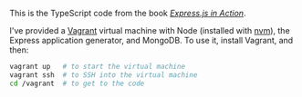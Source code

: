 This is the TypeScript code from the book [*Express.js in Action*](http://manning.com/hahn/?a_aid=express-in-action&a_bid=fe3fcff7).

I've provided a [Vagrant](https://www.vagrantup.com/) virtual machine with Node (installed with [nvm](https://github.com/creationix/nvm)), the Express application generator, and MongoDB. To use it, install Vagrant, and then:

```sh
vagrant up   # to start the virtual machine
vagrant ssh  # to SSH into the virtual machine
cd /vagrant  # to get to the code
```
